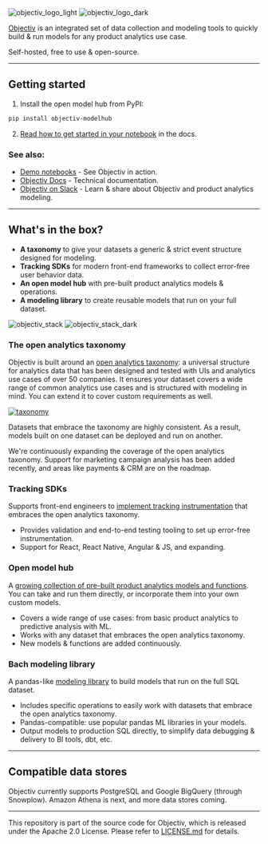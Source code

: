 <img src="https://user-images.githubusercontent.com/82152911/159266790-19e0e3d4-0d10-4c58-9da7-16edde9ec05a.svg#gh-light-mode-only" alt="objectiv_logo_light" title="Objectiv Logo">
<img src="https://user-images.githubusercontent.com/82152911/159266895-39f52604-83c1-438d-96bd-9a6d66e74b08.svg#gh-dark-mode-only" alt="objectiv_logo_dark" title="Objectiv Logo">


[Objectiv](https://objectiv.io/) is an integrated set of data collection and modeling tools to quickly build & run models for any product analytics use case.

Self-hosted, free to use & open-source.

---

## Getting started

1. Install the open model hub from PyPI:

```sh
pip install objectiv-modelhub
```

2. [Read how to get started in your notebook](https://objectiv.io/docs/modeling/get-started-in-your-notebook/) in the docs.

### See also:

* [Demo notebooks](https://objectiv.io/docs/modeling/example-notebooks) - See Objectiv in action.
* [Objectiv Docs](https://www.objectiv.io/docs) - Technical documentation.
* [Objectiv on Slack](https://objectiv.io/join-slack) - Learn & share about Objectiv and product analytics modeling.

---

## What's in the box?

* **A taxonomy** to give your datasets a generic & strict event structure designed for modeling.
* **Tracking SDKs** for modern front-end frameworks to collect error-free user behavior data.
* **An open model hub** with pre-built product analytics models & operations.
* **A modeling library** to create reusable models that run on your full dataset.

![objectiv_stack](https://user-images.githubusercontent.com/82152911/184146312-dca08dfc-33b9-4f3a-8356-2f0ff8563b1d.svg#gh-light-mode-only "Objectiv Stack")
![objectiv_stack_dark](https://user-images.githubusercontent.com/82152911/184146420-92ac1db7-4b09-476c-abc5-c67d5a970c75.svg#gh-dark-mode-only "Objectiv Stack")

### The open analytics taxonomy

Objectiv is built around an [open analytics taxonomy](https://www.objectiv.io/docs/taxonomy): a universal structure for analytics data that has been designed and tested with UIs and analytics use cases of over 50 companies. It ensures your dataset covers a wide range of common analytics use cases and is structured with modeling in mind. You can extend it to cover custom requirements as well.

[![taxonomy](https://user-images.githubusercontent.com/82152911/162000133-1eea0192-c882-4121-a866-8c1a3f8ffee3.svg)](https://www.objectiv.io/docs/taxonomy)

Datasets that embrace the taxonomy are highly consistent. As a result, models built on one dataset can be deployed and run on another.

We're continuously expanding the coverage of the open analytics taxonomy. Support for marketing campaign analysis has been added recently, and areas like payments & CRM are on the roadmap.

### Tracking SDKs

Supports front-end engineers to [implement tracking instrumentation](https://www.objectiv.io/docs/tracking) that embraces the open analytics taxonomy.

* Provides validation and end-to-end testing tooling to set up error-free instrumentation.
* Support for React, React Native, Angular & JS, and expanding.
 
### Open model hub

A [growing collection of pre-built product analytics models and functions](https://objectiv.io/docs/modeling/open-model-hub/). You can take and run them directly, or incorporate them into your own custom models.

* Covers a wide range of use cases: from basic product analytics to predictive analysis with ML.
* Works with any dataset that embraces the open analytics taxonomy.
* New models & functions are added continuously.

### Bach modeling library

A pandas-like [modeling library](https://www.objectiv.io/docs/modeling/bach/) to build models that run on the full SQL dataset.

* Includes specific operations to easily work with datasets that embrace the open analytics taxonomy.
* Pandas-compatible: use popular pandas ML libraries in your models.
* Output models to production SQL directly, to simplify data debugging & delivery to BI tools, dbt, etc. 

---

## Compatible data stores

Objectiv currently supports PostgreSQL and Google BigQuery (through Snowplow).  Amazon Athena is next, and more data stores coming.

---

This repository is part of the source code for Objectiv, which is released under the Apache 2.0 License. Please refer to [LICENSE.md](LICENSE.md) for details.
